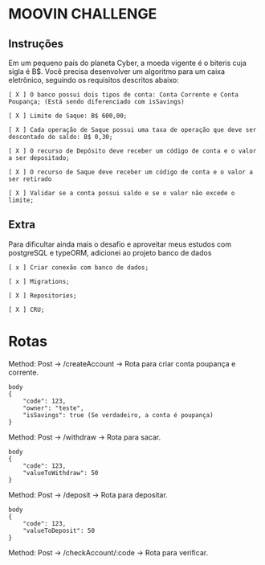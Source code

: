 # MOOVIN CHALLENGE

## Instruções

Em um pequeno país do planeta Cyber, a moeda vigente é o biteris cuja sigla é B$.
Você precisa desenvolver um algoritmo para um caixa eletrônico, seguindo os requisitos descritos abaixo:

    [ X ] O banco possui dois tipos de conta: Conta Corrente e Conta Poupança; (Está sendo diferenciado com isSavings)

    [ X ] Limite de Saque: B$ 600,00;

    [ X ] Cada operação de Saque possui uma taxa de operação que deve ser descontado do saldo: B$ 0,30;

    [ X ] O recurso de Depósito deve receber um código de conta e o valor a ser depositado;

    [ X ] O recurso de Saque deve receber um código de conta e o valor a ser retirado 

    [ X ] Validar se a conta possui saldo e se o valor não excede o limite;

## Extra

Para dificultar ainda mais o desafio e aproveitar meus estudos com postgreSQL e typeORM, adicionei ao projeto banco de dados

    [ x ] Criar conexão com banco de dados;

    [ x ] Migrations;

    [ X ] Repositories;

    [ X ] CRU;

# Rotas

Method: Post -> /createAccount -> Rota para criar conta poupança e corrente.
    
    body
    {
        "code": 123,
        "owner": "teste",
        "isSavings": true (Se verdadeiro, a conta é poupança)
    }

Method: Post -> /withdraw -> Rota para sacar.
    
    body
    {
        "code": 123,
        "valueToWithdraw": 50
    }

Method: Post -> /deposit -> Rota para depositar.
    
    body
    {
        "code": 123,
        "valueToDeposit": 50
    }

Method: Post -> /checkAccount/:code -> Rota para verificar.
